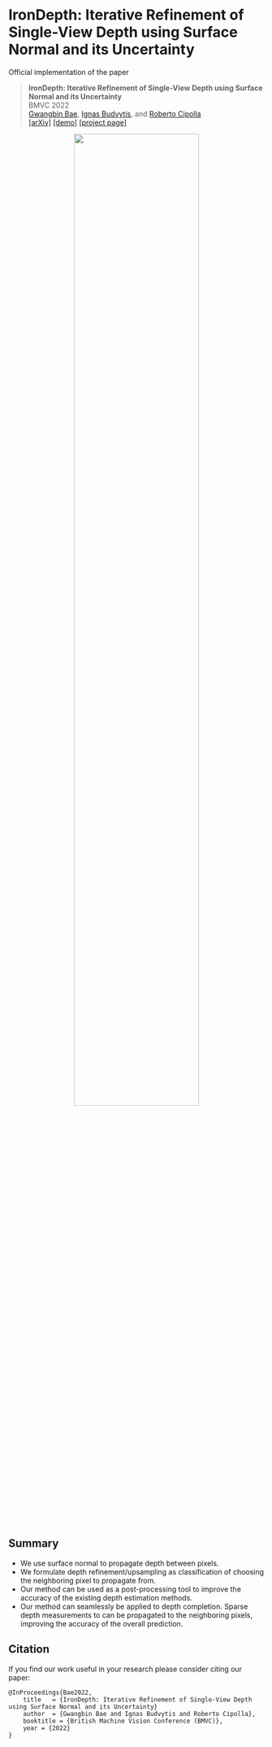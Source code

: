# IronDepth: Iterative Refinement of Single-View Depth using Surface Normal and its Uncertainty

Official implementation of the paper

> **IronDepth: Iterative Refinement of Single-View Depth using Surface Normal and its Uncertainty** \
> BMVC 2022 \
> [Gwangbin Bae](https://baegwangbin.com), [Ignas Budvytis](https://mi.eng.cam.ac.uk/~ib255/), and [Roberto Cipolla](https://mi.eng.cam.ac.uk/~cipolla/) \
> [[arXiv]](https://arxiv.org/abs/2210.03676) [[demo]](https://www.youtube.com/watch?v=mf8keH9brF0) [[project page]](https://baegwangbin.github.io/IronDepth/)

<p align="center">
  <img width=70% src="https://github.com/baegwangbin/IronDepth/blob/main/docs/img/irondepth/IronDepth_short.gif">
</p>

## Summary

* We use surface normal to propagate depth between pixels.
* We formulate depth refinement/upsampling as classification of choosing the neighboring pixel to propagate from.
* Our method can be used as a post-processing tool to improve the accuracy of the existing depth estimation methods.
* Our method can seamlessly be applied to depth completion. Sparse depth measurements to can be propagated to the neighboring pixels, improving the accuracy of the overall prediction.


## Citation

If you find our work useful in your research please consider citing our paper:

```
@InProceedings{Bae2022,
    title   = {IronDepth: Iterative Refinement of Single-View Depth using Surface Normal and its Uncertainty}
    author  = {Gwangbin Bae and Ignas Budvytis and Roberto Cipolla},
    booktitle = {British Machine Vision Conference (BMVC)},
    year = {2022}                         
}
```

